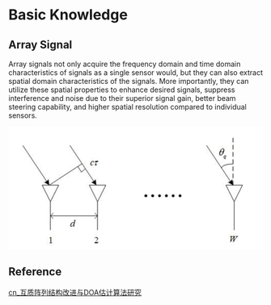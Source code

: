 # Basic Knowledge
## Array Signal
Array signals not only acquire the frequency domain and time domain characteristics of signals as a single sensor would, but they can also extract spatial domain characteristics of the signals. More importantly, they can utilize these spatial properties to enhance desired signals, suppress interference and noise due to their superior signal gain, better beam steering capability, and higher spatial resolution compared to individual sensors.

![alt text](image.png)

## Reference
[cn_互质阵列结构改进与DOA估计算法研究](https://kns.cnki.net/kcms2/article/abstract?v=M7N75Hb03FVQLxyPrrKfj28wZv-X9UQ_r2787TMpHH6GQeovJ9-M_VJH4aumJA_OXDvQ88JYGix41GAkRlVU6dHAqPpRyNLWADRDgU1pyMzEr3ubTeJgg87sGKvlM1phULxl9tfD_paqD_tc4R6U6Q==&uniplatform=NZKPT&language=CHS)